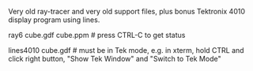 Very old ray-tracer and very old support files, plus bonus Tektronix 4010 display program using lines.

ray6 cube.gdf cube.ppm # press CTRL-C to get status

lines4010 cube.gdf # must be in Tek mode, e.g. in xterm, hold CTRL and click right button, "Show Tek Window" and "Switch to Tek Mode"
